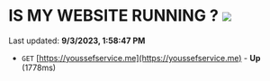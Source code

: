 # IS MY WEBSITE RUNNING ? [![](https://img.shields.io/static/v1?label=Sponsor&message=%E2%9D%A4&logo=GitHub&color=%23fe8e86)](https://github.com/sponsors/<username>)

Last updated: **9/3/2023, 1:58:47 PM**

- `GET` [https://youssefservice.me](https://youssefservice.me) - **Up** (1778ms)
